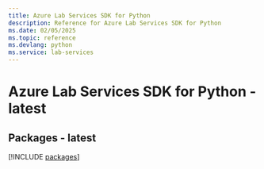 ```yaml
---
title: Azure Lab Services SDK for Python
description: Reference for Azure Lab Services SDK for Python
ms.date: 02/05/2025
ms.topic: reference
ms.devlang: python
ms.service: lab-services
---
```

# Azure Lab Services SDK for Python - latest
## Packages - latest
[!INCLUDE [packages](lab-services-index.md)]